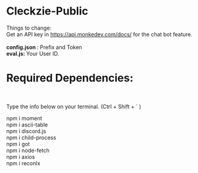 # Cleckzie-Public

Things to change: <br> 
Get an API key in https://api.monkedev.com/docs/ for the chat bot feature. <br> <br>
<b>config.json </b>:  Prefix and Token <br>
<b> eval.js: </b> Your User ID. <br>

<h1>Required Dependencies: </h1> <br>
<p> Type the info below on your terminal. (Ctrl + Shift + ` ) </p>
<div>
npm i moment <br>
npm i ascii-table <br>
npm i discord.js <br>
npm i child-process <br>
npm i got <br>
npm i node-fetch <br>
npm i axios <br>
npm i reconlx <br>

</div>
